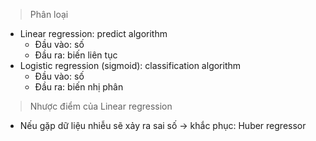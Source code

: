 > Phân loại
- Linear regression: predict algorithm
  + Đầu vào: số
  + Đầu ra: biến liên tục
- Logistic regression (sigmoid): classification algorithm
  + Đầu vào: số
  + Đầu ra: biến nhị phân
  
> Nhược điểm của Linear regression
- Nếu gặp dữ liệu nhiễu sẽ xảy ra sai số -> khắc phục: Huber regressor

